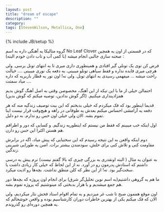 ```yaml
---
layout: post
title: "dream of escape"
description: ""
category: 
tags: [StevenWilson, Metallica, One]
---
```

{% include JB/setup %}

گروه متالیکا یه آهنگی داره به اسم No Leaf Clover که در قسمتی از اون یه همچین صحنه سازی جالبی انجام میشه (با کمی آب و تاب دادن خودم البته) :

فرض کن توی یک تونلی گیر افتادی و همینطوری داری میری تا به انتهای تونل برسی. ولی هرچی میری فایده نداره و فقط سیاهی تونلو میبینی. یه دفعه یک نوری میبینی .... خیالت راحت میشه ... میفهمی رسیدی به انتهای تونل. ولی نه! اون نور یه قطار باربریه که داره میاد سمتت ....

احتمالن خیلی از ما با این تیکه از این آهنگ، مخصوصن وقتی به اصل آهنگ گوش بدیم همزاد‌پنداری میکنیم. (اگر گوش ندادین، توصیه میکنم که گوش بدین)

قدیما اینطور بود که فک میکردم که خیلی بدبختم که این بیت توصیف زندگیه منه که هر دفعه یه آرامشی احساس میکنم بعدش یه طوفانی در راهه و هیچ‌وقت قرار نیست اینا تموم بشه. الان ولی خیلی اون حس رو ندارم. به دو دلیل. 

اول اینکه خب میبینم که فقط من نیستم که اینطوریه زندگیم. و کسایی که دور و اطرافم هم هستن اکثرا این حس رو دارن.

دوم اینکه واقعن به این نتیجه رسیدم که این سختیایی که پیش میاد،  اگه در برابرش مقاومت کنی و تلاش کنی برای حلش، سودمندن بیشتر برات. اصن یه طورایی شیرینی زندگین.

به عنوان یه مثال ( البته اونقدری به بزرگی چیزی که بالا گفتم نیست) ترم پیش یه درسی داشتم که استادش پدرمون رو در آورد. نه از این لحاظ که خیلی کار زیادی داشت یا سخت‌گیر بود. نه! از این نظر که کلن منطق نداشت. بچه‌ها رو  اذیت میکرد. 

ما هم یه گروهی داشتیم(به اسم نوین تحلیل‌گر شرق) برای انجام اون پروژه که بچه‌ها دور هم جمع میشدیم و با هزار بدبختی کد مینوشتیم که پروژه تموم بشه.

 اون موقع هممون صبح تا شب غر میزدیم و به تمام اقوام استاد فحش نثار میکردیم، ولی الان که فک میکنم یکی از بهترین خاطرات دوران کارشناسیم بوده و واقعن خوشحالم که یه همچین دوره‌ای رو گذروندم.

